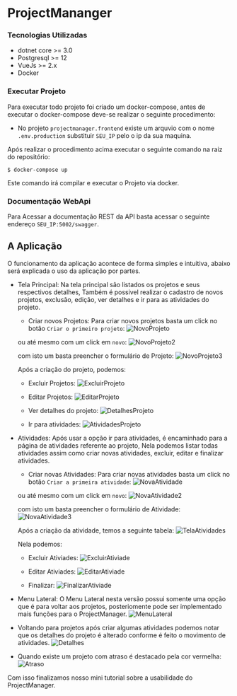 # ProjectMananger

### Tecnologias Utilizadas

- dotnet core >= 3.0
- Postgresql >= 12
- VueJs >= 2.x
- Docker

### Executar Projeto

Para executar todo projeto foi criado um docker-compose, antes de executar o docker-compose deve-se realizar o seguinte procedimento:

* No projeto `projectmanager.frontend` existe um arquvio com o nome `.env.production` substituir `SEU_IP` pelo o ip da sua maquina.

Após realizar o procedimento acima executar o seguinte comando na raiz do repositório:

```console
$ docker-compose up
```

Este comando irá compilar e executar o Projeto via docker.

### Documentação WebApi

Para Acessar a documentação REST da API basta acessar o seguinte endereço `SEU_IP:5002/swagger`.

## A Aplicação
O funcionamento da aplicação acontece de forma simples e intuitiva, abaixo será explicada o uso da aplicação por partes.

* Tela Principal: Na tela principal são listados os projetos e seus respectivos detalhes, Também é possivel realizar o cadastro de novos projetos, exclusão, edição, ver detalhes e ir para as atividades do projeto.

    - Criar novos Projetos: Para criar novos projetos basta um click no botão `Criar o primeiro projeto`:
    ![NovoProjeto](https://github.com/LeoNog96/ProjectManager/blob/master/img/criar_projeto.png)

    ou até mesmo com um click em `novo`:
    ![NovoProjeto2](https://github.com/LeoNog96/ProjectManager/blob/master/img/novo_projeto.png)

    com isto um basta preencher o formulário de Projeto:
    ![NovoProjeto3](https://github.com/LeoNog96/ProjectManager/blob/master/img/criar_projeto2.png)
    

    Após a criação do projeto, podemos:

    - Excluir Projetos:
        ![ExcluirProjeto](https://github.com/LeoNog96/ProjectManager/blob/master/img/excluir_projeto.png)


    - Editar Projetos:
        ![EditarProjeto](https://github.com/LeoNog96/ProjectManager/blob/master/img/editar_projeto.png)


    - Ver detalhes do projeto:
        ![DetalhesProjeto](https://github.com/LeoNog96/ProjectManager/blob/master/img/detalhes.png)


    - Ir para atividades:
        ![AtividadesProjeto](https://github.com/LeoNog96/ProjectManager/blob/master/img/ir_atividades.png)

* Atividades: Após usar a opção ir para atividades, é encaminhado para a página de atividades referente ao projeto, Nela podemos listar todas atividades assim como criar novas atividades, excluir, editar e finalizar atividades.

    - Criar novas Atividades: Para criar novas atividades basta um click no botão `Criar a primeira atividade`:
        ![NovaAtividade](https://github.com/LeoNog96/ProjectManager/blob/master/img/criar_primeira_atividade.png)

    ou até mesmo com um click em `novo`:
        ![NovaAtividade2](https://github.com/LeoNog96/ProjectManager/blob/master/img/criar_atividade.png)

    com isto um basta preencher o formulário de Atividade:
        ![NovaAtividade3](https://github.com/LeoNog96/ProjectManager/blob/master/img/criando_atividade.png)

    Após a criação da atividade, temos a seguinte tabela:
        ![TelaAtividades](https://github.com/LeoNog96/ProjectManager/blob/master/img/tela_atividades.png)
    
    Nela podemos:
    
    - Excluir Ativiades:
        ![ExcluirAtiviade](https://github.com/LeoNog96/ProjectManager/blob/master/img/excluir_atividade.png)


    - Editar Ativiades:
        ![EditarAtiviade](https://github.com/LeoNog96/ProjectManager/blob/master/img/editar_atividade.png)


    - Finalizar:
        ![FinalizarAtiviade](https://github.com/LeoNog96/ProjectManager/blob/master/img/finalizar_atividade.png)


* Menu Lateral: O Menu Lateral nesta versão possui somente uma opção que é para voltar aos projetos, posteriomente pode ser implementado mais funções para o ProjectManager.
    ![MenuLateral](https://github.com/LeoNog96/ProjectManager/blob/master/img/back_projetos.png)

* Voltando para projetos após criar algumas atividades podemos notar que os detalhes do projeto é alterado conforme é feito o movimento de atividades.
    ![Detalhes](https://github.com/LeoNog96/ProjectManager/blob/master/img/detalhe_projeto.png)

* Quando existe um projeto com atraso é destacado pela cor vermelha:
    ![Atraso](https://github.com/LeoNog96/ProjectManager/blob/master/img/atraso.png)

Com isso finalizamos nosso mini tutorial sobre a usabilidade do ProjectManager.
